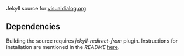 Jekyll source for [visualdialog.org](http://visualdialog.org)

Dependencies
------------

Building the source requires _jekyll-redirect-from_ plugin. Instructions for 
installation are mentioned in the _README_ [here](https://github.com/jekyll/jekyll-redirect-from).